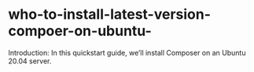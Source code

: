 # who-to-install-latest-version-compoer-on-ubuntu-
Introduction:  In this quickstart guide, we’ll install Composer on an Ubuntu 20.04 server.
